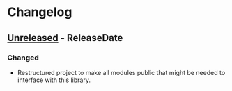 # Changelog

<!-- next-header -->

## [Unreleased] - ReleaseDate

### Changed

- Restructured project to make all modules public that might be needed to
  interface with this library.

<!-- next-url -->
[Unreleased]: https://github.com/pluots/zspell/compare/v0.0.1...HEAD
